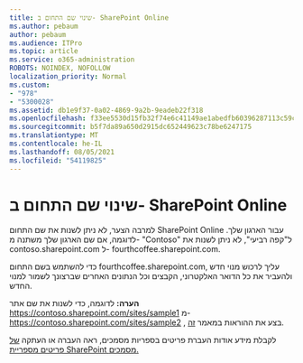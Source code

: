 ```yaml
---
title: שינוי שם התחום ב- SharePoint Online
ms.author: pebaum
author: pebaum
ms.audience: ITPro
ms.topic: article
ms.service: o365-administration
ROBOTS: NOINDEX, NOFOLLOW
localization_priority: Normal
ms.custom:
- "978"
- "5300028"
ms.assetid: db1e9f37-0a02-4869-9a2b-9eadeb22f318
ms.openlocfilehash: f33ee5530d15fb32f74e6c41149ae1abedfb60396287113c59c6b4dc3af24017
ms.sourcegitcommit: b5f7da89a650d2915dc652449623c78be6247175
ms.translationtype: MT
ms.contentlocale: he-IL
ms.lasthandoff: 08/05/2021
ms.locfileid: "54119825"
---
```

# <a name="change-domain-name-in-sharepoint-online"></a>שינוי שם התחום ב- SharePoint Online

למרבה הצער, לא ניתן לשנות את שם התחום SharePoint Online עבור הארגון שלך. לדוגמה, אם שם הארגון שלך משתנה מ- "Contoso" ל"קפה רביעי", לא ניתן לשנות את contoso.sharepoint.com ל- fourthcoffee.sharepoint.com.
  
כדי להשתמש בשם התחום fourthcoffee.sharepoint.com, עליך לרכוש מנוי חדש ולהעביר את כל הדואר האלקטרוני, הקבצים וכל הנתונים האחרים שברצונך לשמור למנוי החדש.
  
 **הערה:** לדוגמה, כדי לשנות את שם אתר https://contoso.sharepoint.com/sites/sample1 מ- https://contoso.sharepoint.com/sites/sample2 , בצע את ההוראות במאמר [זה](https://docs.microsoft.com/sharepoint/change-site-address). 
  
לקבלת מידע אודות העברת פריטים בספריות מסמכים, ראה העברה או העתקה [של פריטים מספריית SharePoint מסמכים.](https://go.microsoft.com/fwlink/?linkid=2025831)
  